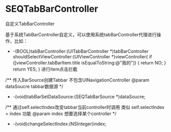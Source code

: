 # SEQTabBarController
自定义TabBarController

基于系统TabBarController自定义，可以使用系统tabBarController代理进行操作，比如：
- -(BOOL)tabBarController:(UITabBarController *)tabBarController shouldSelectViewController:(UIViewController *)viewController{
    if ([viewController.tabBarItem.title isEqualToString:@"我的"]) {
        return NO;
    }
    return YES;
}
进行item点击拦截

/**
 传入BarSource创建Tabbar
 不包含UINavigationController
 @param dataSoucre tabbar数据源
 */
- -(void)tabBarSetDataSource:(SEQTabBarSource *)dataSoucre;

/**
 通过self.selectIndex改变tabbar当前controller时调用
 类似 self.selectIndex = index 功能
 @param index 想要选择某个controller
 */
- -(void)changeSelectIndex:(NSInteger)index;
